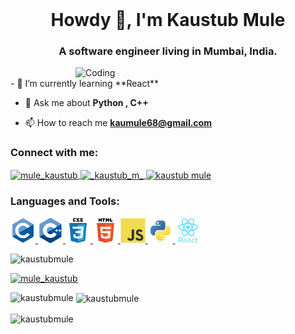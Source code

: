 <br>
<h1 align="center">Howdy 👋, I'm Kaustub Mule</h1>
<h3 align="center">A software engineer living in Mumbai, India.</h3>
<img align="right" alt="Coding" width="400" src="https://media0.giphy.com/media/gf675azxNAz2zDQ1vD/giphy.gif?cid=6c09b952hzeyoudrx19n0i8z8eyy5f152ms965izbpml33ya&rid=giphy.gif&ct=s">
<br>
- 🌱 I’m currently learning **React**

- 💬 Ask me about **Python , C++**

- 📫 How to reach me **kaumule68@gmail.com**

<h3 align="left">Connect with me:</h3>
<p align="left">
  <a href="https://twitter.com/mule_kaustub" target="blank">
    <img align="center" src="https://raw.githubusercontent.com/rahuldkjain/github-profile-readme-generator/master/src/images/icons/Social/twitter.svg" alt="mule_kaustub" height="30" width="40" />
  </a>
  <a href="https://instagram.com/_kaustub_m_" target="blank">
    <img align="center" src="https://raw.githubusercontent.com/rahuldkjain/github-profile-readme-generator/master/src/images/icons/Social/instagram.svg" alt="_kaustub_m_" height="30" width="40" />
  </a>
  <a href="https://www.codechef.com/users/mp70322000207" target="blank">
    <img align="center" src="https://cdn.jsdelivr.net/npm/simple-icons@3.1.0/icons/codechef.svg" alt="kaustub mule" height="30" width="40" />
  </a>
</p>
<h3 align="left">Languages and Tools:</h3>
<p align="left">
  <a href="https://www.cprogramming.com/" target="_blank" rel="noreferrer">
    <img src="https://raw.githubusercontent.com/devicons/devicon/master/icons/c/c-original.svg" alt="c" width="40" height="40" />
  </a>
  <a href="https://www.w3schools.com/cpp/" target="_blank" rel="noreferrer">
    <img src="https://raw.githubusercontent.com/devicons/devicon/master/icons/cplusplus/cplusplus-original.svg" alt="cplusplus" width="40" height="40" />
  </a>
  <a href="https://www.w3schools.com/css/" target="_blank" rel="noreferrer">
    <img src="https://raw.githubusercontent.com/devicons/devicon/master/icons/css3/css3-original-wordmark.svg" alt="css3" width="40" height="40" />
  </a>
  <a href="https://www.w3.org/html/" target="_blank" rel="noreferrer">
    <img src="https://raw.githubusercontent.com/devicons/devicon/master/icons/html5/html5-original-wordmark.svg" alt="html5" width="40" height="40" />
  </a>
  <a href="https://developer.mozilla.org/en-US/docs/Web/JavaScript" target="_blank" rel="noreferrer">
    <img src="https://raw.githubusercontent.com/devicons/devicon/master/icons/javascript/javascript-original.svg" alt="javascript" width="40" height="40" />
  </a>
  <a href="https://www.python.org" target="_blank" rel="noreferrer">
    <img src="https://raw.githubusercontent.com/devicons/devicon/master/icons/python/python-original.svg" alt="python" width="40" height="40" />
  </a>
  <a href="https://reactjs.org/" target="_blank" rel="noreferrer">
    <img src="https://raw.githubusercontent.com/devicons/devicon/master/icons/react/react-original-wordmark.svg" alt="react" width="40" height="40" />
  </a>
</p>
<p align="left"> <img src="https://komarev.com/ghpvc/?username=kaustubmule&label=Profile%20views&color=0e75b6&style=flat" alt="kaustubmule" /> </p>

<p align="left"> <a href="https://twitter.com/mule_kaustub" target="blank"><img src="https://img.shields.io/twitter/follow/mule_kaustub?logo=twitter&style=for-the-badge" alt="mule_kaustub" /></a> </p>
<p><img align="left" src="https://github-readme-stats.vercel.app/api/top-langs?username=kaustubmule&show_icons=true&locale=en&layout=compact" alt="kaustubmule" /></p>

<p>&nbsp;<img align="center" src="https://github-readme-stats.vercel.app/api?username=kaustubmule&show_icons=true&locale=en" alt="kaustubmule" /></p>

<p><img align="center" src="https://github-readme-streak-stats.herokuapp.com/?user=kaustubmule&" alt="kaustubmule" /></p>
</p>
